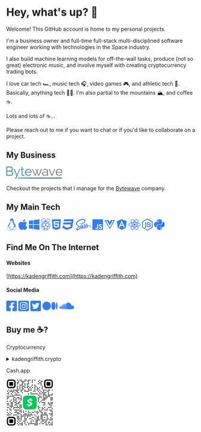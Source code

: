 # Hey, what's up? :metal:

Welcome! This GitHub account is home to my personal projects.

I'm a business owner and full-time full-stack multi-disciplined software engineer working with technologies in the Space industry.

I also build machine learning models for off-the-wall tasks, produce (not so great) electronic music, and involve myself with creating cryptocurrency trading bots.

I love car tech :racing_car:, music tech :headphones:, video games :video_game:, and athletic tech :athletic_shoe:. Basically, anything tech :technologist:. I'm also partial to the mountains :mountain_snow:, and coffee :coffee:.

Lots and lots of :coffee:...

Please reach out to me if you want to chat or if you'd like to collaborate on a project.

## My Business

[<img src="./assets/img/bytewave-text.png" alt="Bytewave" height="32" />](https://bytewave.co)

Checkout the projects that I manage for the [Bytewave](https://bytewave.co/) company.

## My Main Tech

<img src="./assets/img/linux-brands.svg" alt="Linux" height="32" /> <img src="./assets/img/apple-brands.svg" alt="Mac" height="32" style="user-select:none;" /> <img src="./assets/img/windows-brands.svg" alt="Windows" height="32" /> <img src="./assets/img/raspberry-pi-brands.svg" alt="Windows" height="32" /> <img src="./assets/img/html5-brands.svg" alt="HTML" height="32" /> <img src="./assets/img/css3-brands.svg" alt="CSS" height="32" /> <img src="./assets/img/sass-brands.svg" alt="CSS" height="32" /> <img src="./assets/img/js-brands.svg" alt="TypeScript / JavaScript" height="32" /> <img src="./assets/img/vuejs-brands.svg" alt="Vue.js" height="32" /> <img src="./assets/img/angular-brands.svg" alt="Angular" height="32" /> <img src="./assets/img/react-brands.svg" alt="React" height="32" /> <img src="./assets/img/node-js-brands.svg" alt="TypeScript / JavaScript" height="32" /> <img src="./assets/img/python-brands.svg" alt="Python" height="32" />

## Find Me On The Internet

#### Websites

[https://kadengriffith.com](https://kadengriffith.com)

#### Social Media

[<img src="./assets/img/square-facebook-brands.svg" alt="My Facebook" height="32" />](https://www.facebook.com/griffith.kaden/) [<img src="./assets/img/square-instagram-brands.svg" alt="My Instagram" height="32" />](https://www.instagram.com/kadengriffith/)
[<img src="./assets/img/square-twitter-brands.svg" alt="My Twitter" height="32" />](https://twitter.com/griffith_kaden)
[<img src="./assets/img/medium-brands.svg" alt="My Medium" height="32" />](https://medium.com/@kadengriffith) [<img src="./assets/img/soundcloud-brands.svg" alt="My Soundcloud" height="32" />](https://soundcloud.com/kadengriffith)

## Buy me :coffee:?

Cryptocurrency

<details>
<summary>kadengriffith.crypto</summary>

- ETH (0xe44c6c121665be7d4d7b4ffca94c40b662ba4a5b)
- BTC (bc1qa04cw6q43gluxu32jzqp43j2hsz5nn8u38g7z4)
- LTC (ltc1qq30x5el808x8523d3tyt34rlgsfnwdjz08s8zr)
- XRP (rKpaL7iRdUhqiFAARhWWw2BVwt5LJGCUJM)
- ZIL (zil1qm4fs7lnnzpkqxs2rkcrw8tjlnk4qanfyz8t7h)
- USDC (0xe44c6c121665be7d4d7b4ffca94c40b662ba4a5b)
- MATIC ERC20 (0xe44c6c121665be7d4d7b4ffca94c40b662ba4a5b)
</details>

Cash.app

[<img src="./assets/img/$kadengriffith.png" alt="My Cash.app" height="125" />](https://cash.app/$kadengriffith)
